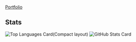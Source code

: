 [Portfolio](https://kotlia.me)

## Stats
![Top Languages Card(Compact layout)](https://github-readme-stats.vercel.app/api/top-langs/?username=Kotlia&layout=compact)
![GitHub Stats Card](https://github-readme-stats.vercel.app/api?username=Kotlia&show_icons=true&count_private=true)
